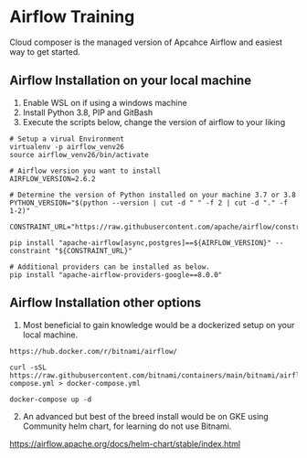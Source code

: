 # Airflow Training
Cloud composer is the managed version of Apcahce Airflow and easiest way to get started.

## Airflow Installation on your local machine

1. Enable WSL on if using a windows machine
2. Install Python 3.8, PIP and GitBash
3. Execute the scripts below, change the version of airflow to your liking

```
# Setup a virual Environment
virtualenv -p airflow_venv26
source airflow_venv26/bin/activate

# Airflow version you want to install
AIRFLOW_VERSION=2.6.2

# Determine the version of Python installed on your machine 3.7 or 3.8  
PYTHON_VERSION="$(python --version | cut -d " " -f 2 | cut -d "." -f 1-2)"

CONSTRAINT_URL="https://raw.githubusercontent.com/apache/airflow/constraints-${AIRFLOW_VERSION}/constraints-${PYTHON_VERSION}.txt"

pip install "apache-airflow[async,postgres]==${AIRFLOW_VERSION}" --constraint "${CONSTRAINT_URL}"

# Additional providers can be installed as below.
pip install "apache-airflow-providers-google==8.0.0"
```

## Airflow Installation other options 
1. Most beneficial to gain knowledge would be a dockerized setup on your local machine.
```
https://hub.docker.com/r/bitnami/airflow/

curl -sSL https://raw.githubusercontent.com/bitnami/containers/main/bitnami/airflow/docker-compose.yml > docker-compose.yml

docker-compose up -d
```

2. An advanced but best of the breed install would be on GKE using Community helm chart, for learning do not use Bitnami.

https://airflow.apache.org/docs/helm-chart/stable/index.html
